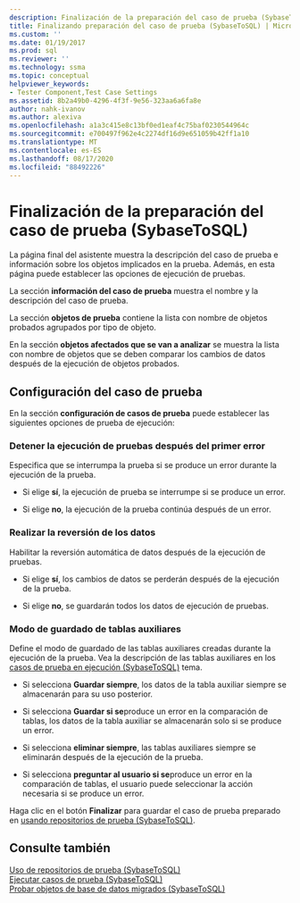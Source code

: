 ```yaml
---
description: Finalización de la preparación del caso de prueba (SybaseToSQL)
title: Finalizando preparación del caso de prueba (SybaseToSQL) | Microsoft Docs
ms.custom: ''
ms.date: 01/19/2017
ms.prod: sql
ms.reviewer: ''
ms.technology: ssma
ms.topic: conceptual
helpviewer_keywords:
- Tester Component,Test Case Settings
ms.assetid: 8b2a49b0-4296-4f3f-9e56-323aa6a6fa8e
author: nahk-ivanov
ms.author: alexiva
ms.openlocfilehash: a1a3c415e8c13bf0ed1eaf4c75baf0230544964c
ms.sourcegitcommit: e700497f962e4c2274df16d9e651059b42ff1a10
ms.translationtype: MT
ms.contentlocale: es-ES
ms.lasthandoff: 08/17/2020
ms.locfileid: "88492226"
---
```

# <a name="finishing-test-case-preparation-sybasetosql"></a>Finalización de la preparación del caso de prueba (SybaseToSQL)
La página final del asistente muestra la descripción del caso de prueba e información sobre los objetos implicados en la prueba. Además, en esta página puede establecer las opciones de ejecución de pruebas.  
  
La sección **información del caso de prueba** muestra el nombre y la descripción del caso de prueba.  
  
La sección **objetos de prueba** contiene la lista con nombre de objetos probados agrupados por tipo de objeto.  
  
En la sección **objetos afectados que se van a analizar** se muestra la lista con nombre de objetos que se deben comparar los cambios de datos después de la ejecución de objetos probados.  
  
## <a name="test-case-settings"></a>Configuración del caso de prueba  
En la sección **configuración de casos de prueba** puede establecer las siguientes opciones de prueba de ejecución:  
  
### <a name="stop-test-execution-after-first-failure"></a>Detener la ejecución de pruebas después del primer error  
Especifica que se interrumpa la prueba si se produce un error durante la ejecución de la prueba.  
  
-   Si elige **sí**, la ejecución de prueba se interrumpe si se produce un error.  
  
-   Si elige **no**, la ejecución de la prueba continúa después de un error.  
  
### <a name="perform-data-rollback"></a>Realizar la reversión de los datos  
Habilitar la reversión automática de datos después de la ejecución de pruebas.  
  
-   Si elige **sí**, los cambios de datos se perderán después de la ejecución de la prueba.  
  
-   Si elige **no**, se guardarán todos los datos de ejecución de pruebas.  
  
### <a name="auxiliary-tables-saving-mode"></a>Modo de guardado de tablas auxiliares  
Define el modo de guardado de las tablas auxiliares creadas durante la ejecución de la prueba. Vea la descripción de las tablas auxiliares en los [casos de prueba en ejecución &#40;SybaseToSQL&#41;](../../ssma/sybase/running-test-cases-sybasetosql.md) tema.  
  
-   Si selecciona **Guardar siempre**, los datos de la tabla auxiliar siempre se almacenarán para su uso posterior.  
  
-   Si selecciona **Guardar si se**produce un error en la comparación de tablas, los datos de la tabla auxiliar se almacenarán solo si se produce un error.  
  
-   Si selecciona **eliminar siempre**, las tablas auxiliares siempre se eliminarán después de la ejecución de la prueba.  
  
-   Si selecciona **preguntar al usuario si se**produce un error en la comparación de tablas, el usuario puede seleccionar la acción necesaria si se produce un error.  
  
Haga clic en el botón **Finalizar** para guardar el caso de prueba preparado en [usando repositorios de prueba &#40;SybaseToSQL&#41;](../../ssma/sybase/using-test-repositories-sybasetosql.md).  
  
## <a name="see-also"></a>Consulte también  
[Uso de repositorios de prueba &#40;SybaseToSQL&#41;](../../ssma/sybase/using-test-repositories-sybasetosql.md)  
[Ejecutar casos de prueba &#40;SybaseToSQL&#41;](../../ssma/sybase/running-test-cases-sybasetosql.md)  
[Probar objetos de base de datos migrados &#40;SybaseToSQL&#41;](../../ssma/sybase/testing-migrated-database-objects-sybasetosql.md)  
  
